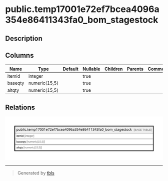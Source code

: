 # public.temp17001e72ef7bcea4096a354e86411343fa0_bom_stagestock

## Description

## Columns

| Name | Type | Default | Nullable | Children | Parents | Comment |
| ---- | ---- | ------- | -------- | -------- | ------- | ------- |
| itemid | integer |  | true |  |  |  |
| baseqty | numeric(15,5) |  | true |  |  |  |
| altqty | numeric(15,5) |  | true |  |  |  |

## Relations

![er](public.temp17001e72ef7bcea4096a354e86411343fa0_bom_stagestock.svg)

---

> Generated by [tbls](https://github.com/k1LoW/tbls)
